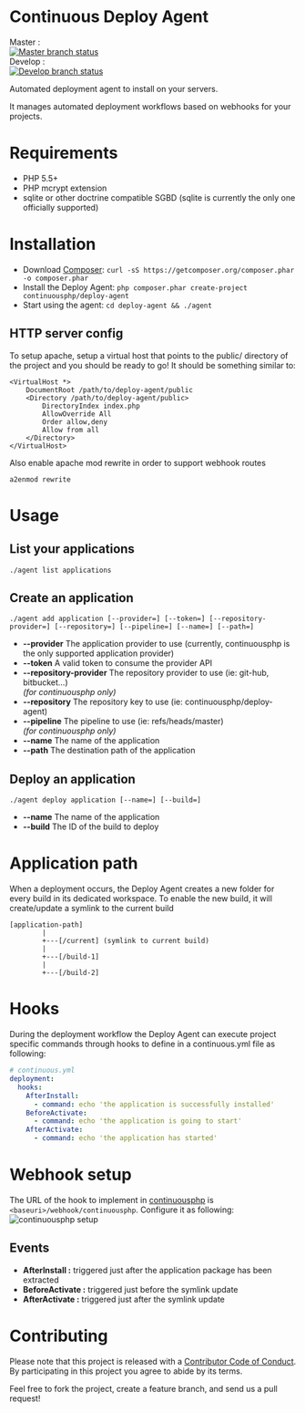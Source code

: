 Continuous Deploy Agent
=======================

Master :  
[![Master branch status](https://status.continuousphp.com/git-hub/continuousphp/deploy-agent?token=8a3ddb18-d8aa-45af-8e5a-718a7a668dba&branch=master)](https://continuousphp.com/git-hub/continuousphp/deploy-agent)  
Develop :  
[![Develop branch status](https://status.continuousphp.com/git-hub/continuousphp/deploy-agent?token=8a3ddb18-d8aa-45af-8e5a-718a7a668dba&branch=develop)](https://continuousphp.com/git-hub/continuousphp/deploy-agent)

Automated deployment agent to install on your servers.

It manages automated deployment workflows based on webhooks for your projects.

# Requirements

* PHP 5.5+
* PHP mcrypt extension
* sqlite or other doctrine compatible SGBD (sqlite is currently the only one officially supported)

# Installation

* Download [Composer](https://getcomposer.org/download/): `curl -sS https://getcomposer.org/composer.phar -o composer.phar`
* Install the Deploy Agent: `php composer.phar create-project continuousphp/deploy-agent`
* Start using the agent: `cd deploy-agent && ./agent`

## HTTP server config

To setup apache, setup a virtual host that points to the public/ directory of the project and you should be ready to go!
It should be something similar to:

```
<VirtualHost *>
    DocumentRoot /path/to/deploy-agent/public
    <Directory /path/to/deploy-agent/public>
        DirectoryIndex index.php
        AllowOverride All
        Order allow,deny
        Allow from all
    </Directory>
</VirtualHost>
```

Also enable apache mod rewrite in order to support webhook routes

`a2enmod rewrite`

# Usage

## List your applications

```
./agent list applications
```

## Create an application

```
./agent add application [--provider=] [--token=] [--repository-provider=] [--repository=] [--pipeline=] [--name=] [--path=]
```

* **--provider** The application provider to use (currently, continuousphp is the only supported application provider)
* **--token** A valid token to consume the provider API
* **--repository-provider** The repository provider to use (ie: git-hub, bitbucket...)  
  *(for continuousphp only)*
* **--repository** The repository key to use (ie: continuousphp/deploy-agent)
* **--pipeline** The pipeline to use (ie: refs/heads/master)  
  *(for continuousphp only)*
* **--name** The name of the application
* **--path** The destination path of the application

## Deploy an application
```
./agent deploy application [--name=] [--build=]
```

* **--name** The name of the application
* **--build** The ID of the build to deploy

# Application path

When a deployment occurs, the Deploy Agent creates a new folder for every build in its dedicated workspace.
To enable the new build, it will create/update a symlink to the current build

```
[application-path]
        |
        +---[/current] (symlink to current build)
        |
        +---[/build-1]
        |
        +---[/build-2]
```

# Hooks

During the deployment workflow the Deploy Agent can execute project specific commands through hooks to define in a
continuous.yml file as following:

```yaml
# continuous.yml
deployment:
  hooks:
    AfterInstall:
      - command: echo 'the application is successfully installed'
    BeforeActivate:
      - command: echo 'the application is going to start'
    AfterActivate:
      - command: echo 'the application has started'
```

# Webhook setup

The URL of the hook to implement in [continuousphp](https://continuousphp.com) is `<baseuri>/webhook/continuousphp`.
Configure it as following:
![continuousphp setup](https://raw.githubusercontent.com/continuousphp/deploy-agent/master/resources/img/continuousphp-setup.png)

## Events

* **AfterInstall :** triggered just after the application package has been extracted
* **BeforeActivate :** triggered just before the symlink update
* **AfterActivate :** triggered just after the symlink update

# Contributing

Please note that this project is released with a [Contributor Code of Conduct](http://contributor-covenant.org/version/1/2/0/).
By participating in this project you agree to abide by its terms.

Feel free to fork the project, create a feature branch, and send us a pull request!